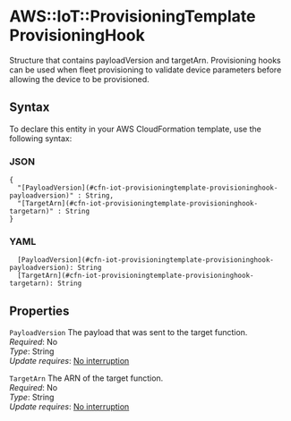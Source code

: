 # AWS::IoT::ProvisioningTemplate ProvisioningHook<a name="aws-properties-iot-provisioningtemplate-provisioninghook"></a>

Structure that contains payloadVersion and targetArn\. Provisioning hooks can be used when fleet provisioning to validate device parameters before allowing the device to be provisioned\.

## Syntax<a name="aws-properties-iot-provisioningtemplate-provisioninghook-syntax"></a>

To declare this entity in your AWS CloudFormation template, use the following syntax:

### JSON<a name="aws-properties-iot-provisioningtemplate-provisioninghook-syntax.json"></a>

```
{
  "[PayloadVersion](#cfn-iot-provisioningtemplate-provisioninghook-payloadversion)" : String,
  "[TargetArn](#cfn-iot-provisioningtemplate-provisioninghook-targetarn)" : String
}
```

### YAML<a name="aws-properties-iot-provisioningtemplate-provisioninghook-syntax.yaml"></a>

```
  [PayloadVersion](#cfn-iot-provisioningtemplate-provisioninghook-payloadversion): String
  [TargetArn](#cfn-iot-provisioningtemplate-provisioninghook-targetarn): String
```

## Properties<a name="aws-properties-iot-provisioningtemplate-provisioninghook-properties"></a>

`PayloadVersion`  <a name="cfn-iot-provisioningtemplate-provisioninghook-payloadversion"></a>
The payload that was sent to the target function\.  
*Required*: No  
*Type*: String  
*Update requires*: [No interruption](https://docs.aws.amazon.com/AWSCloudFormation/latest/UserGuide/using-cfn-updating-stacks-update-behaviors.html#update-no-interrupt)

`TargetArn`  <a name="cfn-iot-provisioningtemplate-provisioninghook-targetarn"></a>
The ARN of the target function\.  
*Required*: No  
*Type*: String  
*Update requires*: [No interruption](https://docs.aws.amazon.com/AWSCloudFormation/latest/UserGuide/using-cfn-updating-stacks-update-behaviors.html#update-no-interrupt)